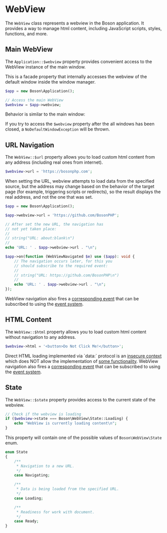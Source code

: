 # WebView

The `WebView` class represents a webview in the Boson application. It provides 
a way to manage html content, including JavaScript scripts, styles, functions, 
and more.

## Main WebView
<secondary-label ref="read-only"/>

The `Application::$webview` property provides convenient access to the WebView
instance of the <tooltip term="main window">main window</tooltip>.

<tip>
This is a <tooltip term="facade">facade property</tooltip> that internally 
accesses the webview of the default window inside the window manager.
</tip>

```php
$app = new Boson\Application();

// Access the main WebView
$webview = $app->webview;
```

<warning>
Behavior is similar to the <tooltip term="main window">main window</tooltip>:

If you try to access the `$webview` property after the all windows 
has been closed, a `NoDefaultWindowException` will be thrown.
</warning>


## URL Navigation

The `WebView::$url` property allows you to load custom
html content from any address (including real ones from internet).

```php
$webview->url = 'https://bosonphp.com';
```

When setting the URL, webview attempts to load data from the specified source, 
but the address may change based on the behavior of the target page (for example, 
triggering scripts or redirects), so the result displays the real address, and
not the one that was set.

```php
$app = new Boson\Application();

$app->webview->url = 'https://github.com/BosonPHP';

// After set the new URL, the navigation has 
// not yet taken place:
//
// string("URL: about:blank\n")
//
echo 'URL: ' . $app->webview->url . "\n";

$app->on(function (WebViewNavigated $e) use ($app): void {
    // The navigation occurs later, for this you 
    // should subscribe to the required event:
    //
    // string("URL: https://github.com/BosonPHP\n")
    //
    echo 'URL: ' . $app->webview->url . "\n";
});
```

<tip>
WebView navigation also fires a 
<a href="webview-events.md#navigated-event">corresponding event</a> that can be 
subscribed to using the <a href="events.md">event system</a>.
</tip>


## HTML Content
<secondary-label ref="write-only"/>
<secondary-label ref="insecure"/>

The `WebView::$html` property allows you to load custom
html content without navigation to any address.

```php
$webview->html = '<button>Do Not Click Me!</button>';
```

<warning>
Direct HTML loading implemented via `data:` protocol is an 
<a href="https://developer.mozilla.org/en-US/docs/Web/Security/Secure_Contexts">insecure context</a>
which does NOT allow the implementation of 
<a href="https://developer.mozilla.org/en-US/docs/Web/Security/Secure_Contexts/features_restricted_to_secure_contexts">some functionality</a>.
</warning>

<tip>
WebView navigation also fires a 
<a href="webview-events.md#navigated-event">corresponding event</a> that can be 
subscribed to using the <a href="events.md">event system</a>.
</tip>


## State
<secondary-label ref="read-only"/>

The `WebView::$state` property provides access to the current state 
of the webview.

```php
// Check if the webview is loading
if ($webview->state === Boson\WebView\State::Loading) {
    echo "WebView is currently loading content\n";
}
```

This property will contain one of the possible values of
`Boson\WebView\State` enum.

```php
enum State
{
    /**
     * Navigation to a new URL.
     */
    case Navigating;

    /**
     * Data is being loaded from the specified URL.
     */
    case Loading;

    /**
     * Readiness for work with document.
     */
    case Ready;
}
```
